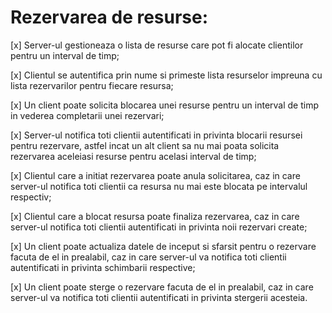 # Rezervarea de resurse:
[x] Server-ul gestioneaza o lista de resurse care pot fi alocate clientilor pentru un interval de timp;

[x] Clientul se autentifica prin nume si primeste lista resurselor impreuna cu lista rezervarilor pentru fiecare resursa;

[x] Un client poate solicita blocarea unei resurse pentru un interval de timp in vederea completarii unei rezervari;

[x] Server-ul notifica toti clientii autentificati in privinta blocarii resursei pentru rezervare, astfel incat un alt client sa nu mai poata solicita rezervarea aceleiasi resurse pentru acelasi interval de timp;

[x] Clientul care a initiat rezervarea poate anula solicitarea, caz in care server-ul notifica toti clientii ca resursa nu mai este blocata pe intervalul respectiv;

[x] Clientul care a blocat resursa poate finaliza rezervarea, caz in care server-ul notifica toti clientii autentificati in privinta noii rezervari create;

[x] Un client poate actualiza datele de inceput si sfarsit pentru o rezervare facuta de el in prealabil, caz in care server-ul va notifica toti clientii autentificati in privinta schimbarii respective;

[x] Un client poate sterge o rezervare facuta de el in prealabil, caz in care server-ul va notifica toti clientii autentificati in privinta stergerii acesteia.
